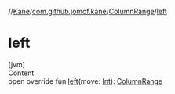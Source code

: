 //[Kane](../../index.md)/[com.github.jomof.kane](../index.md)/[ColumnRange](index.md)/[left](left.md)



# left  
[jvm]  
Content  
open override fun [left](left.md)(move: [Int](https://kotlinlang.org/api/latest/jvm/stdlib/kotlin/-int/index.html)): [ColumnRange](index.md)  



